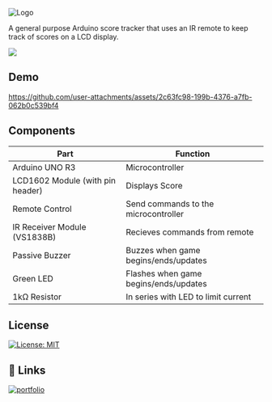 ![Logo](https://github.com/user-attachments/assets/4cdb3e66-0bf5-4e4e-92b4-fc69b3fb4f57)

A general purpose Arduino score tracker that uses an IR remote to keep track of scores on a LCD display.


![](https://img.shields.io/badge/Arduino-00979D?style=for-the-badge&logo=Arduino&logoColor=white)

## Demo
https://github.com/user-attachments/assets/2c63fc98-199b-4376-a7fb-062b0c539bf4



## Components
|Part| Function|
|---------|---------|
|Arduino UNO R3|Microcontroller|
|LCD1602 Module (with pin header)|Displays Score|
|Remote Control|Send commands to the microcontroller|
|IR Receiver Module (VS1838B)|Recieves commands from remote|
|Passive Buzzer|Buzzes when game begins/ends/updates|
|Green LED|Flashes when game begins/ends/updates|
|1kΩ Resistor|In series with LED to limit current|

## License

[![License: MIT](https://img.shields.io/badge/License-MIT-blue.svg)](https://opensource.org/licenses/MIT)
## 🔗 Links
[![portfolio](https://img.shields.io/badge/my_portfolio-000?style=for-the-badge&logo=ko-fi&logoColor=white)](https://alvinmatthew.com/)
